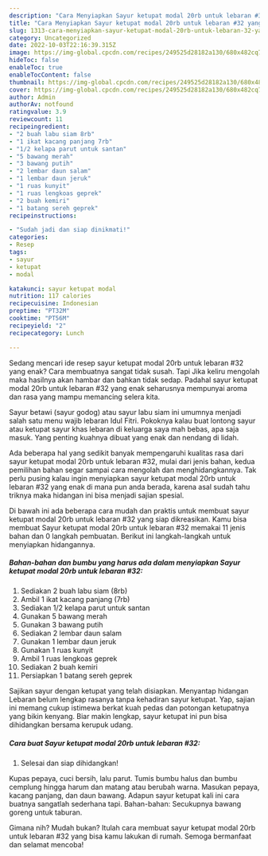 ```yaml
---
description: "Cara Menyiapkan Sayur ketupat modal 20rb untuk lebaran #32 yang Enak Banget, Buat Buka Puasa}"
title: "Cara Menyiapkan Sayur ketupat modal 20rb untuk lebaran #32 yang Enak Banget, Buat Buka Puasa}"
slug: 1313-cara-menyiapkan-sayur-ketupat-modal-20rb-untuk-lebaran-32-yang-enak-banget-buat-buka-puasa
category: Uncategorized
date: 2022-10-03T22:16:39.315Z
image: https://img-global.cpcdn.com/recipes/249525d28182a130/680x482cq70/sayur-ketupat-modal-20rb-untuk-lebaran-32-foto-resep-utama.jpg
hideToc: false
enableToc: true
enableTocContent: false
thumbnail: https://img-global.cpcdn.com/recipes/249525d28182a130/680x482cq70/sayur-ketupat-modal-20rb-untuk-lebaran-32-foto-resep-utama.jpg
cover: https://img-global.cpcdn.com/recipes/249525d28182a130/680x482cq70/sayur-ketupat-modal-20rb-untuk-lebaran-32-foto-resep-utama.jpg
author: Admin
authorAv: notfound
ratingvalue: 3.9
reviewcount: 11
recipeingredient:
- "2 buah labu siam 8rb"
- "1 ikat kacang panjang 7rb"
- "1/2 kelapa parut untuk santan"
- "5 bawang merah"
- "3 bawang putih"
- "2 lembar daun salam"
- "1 lembar daun jeruk"
- "1 ruas kunyit"
- "1 ruas lengkoas geprek"
- "2 buah kemiri"
- "1 batang sereh geprek"
recipeinstructions:

- "Sudah jadi dan siap dinikmati!"
categories:
- Resep
tags:
- sayur
- ketupat
- modal

katakunci: sayur ketupat modal 
nutrition: 117 calories
recipecuisine: Indonesian
preptime: "PT32M"
cooktime: "PT56M"
recipeyield: "2"
recipecategory: Lunch

---
```



Sedang mencari ide resep sayur ketupat modal 20rb untuk lebaran #32 yang enak? Cara membuatnya sangat tidak susah. Tapi Jika keliru mengolah maka hasilnya akan hambar dan bahkan tidak sedap. Padahal sayur ketupat modal 20rb untuk lebaran #32 yang enak seharusnya mempunyai aroma dan rasa yang mampu memancing selera kita.


Sayur betawi (sayur godog) atau sayur labu siam ini umumnya menjadi salah satu menu wajib lebaran Idul Fitri. Pokoknya kalau buat lontong sayur atau ketupat sayur khas lebaran di keluarga saya mah bebas, apa saja masuk. Yang penting kuahnya dibuat yang enak dan nendang di lidah.

Ada beberapa hal yang sedikit banyak mempengaruhi kualitas rasa dari sayur ketupat modal 20rb untuk lebaran #32, mulai dari jenis bahan, kedua pemilihan bahan segar sampai cara mengolah dan menghidangkannya. Tak perlu pusing kalau ingin menyiapkan sayur ketupat modal 20rb untuk lebaran #32 yang enak di mana pun anda berada, karena asal sudah tahu triknya maka hidangan ini bisa menjadi sajian spesial.


Di bawah ini ada beberapa cara mudah dan praktis untuk membuat sayur ketupat modal 20rb untuk lebaran #32 yang siap dikreasikan. Kamu bisa membuat Sayur ketupat modal 20rb untuk lebaran #32 memakai 11 jenis bahan dan 0 langkah pembuatan. Berikut ini langkah-langkah untuk menyiapkan hidangannya.

<!--inarticleads1-->

##### Bahan-bahan dan bumbu yang harus ada dalam menyiapkan Sayur ketupat modal 20rb untuk lebaran #32:

1. Sediakan 2 buah labu siam (8rb)
1. Ambil 1 ikat kacang panjang (7rb)
1. Sediakan 1/2 kelapa parut untuk santan
1. Gunakan 5 bawang merah
1. Gunakan 3 bawang putih
1. Sediakan 2 lembar daun salam
1. Gunakan 1 lembar daun jeruk
1. Gunakan 1 ruas kunyit
1. Ambil 1 ruas lengkoas geprek
1. Sediakan 2 buah kemiri
1. Persiapkan 1 batang sereh geprek


Sajikan sayur dengan ketupat yang telah disiapkan. Menyantap hidangan Lebaran belum lengkap rasanya tanpa kehadiran sayur ketupat. Yap, sajian ini memang cukup istimewa berkat kuah pedas dan potongan ketupatnya yang bikin kenyang. Biar makin lengkap, sayur ketupat ini pun bisa dihidangkan bersama kerupuk udang. 

<!--inarticleads2-->

##### Cara buat Sayur ketupat modal 20rb untuk lebaran #32:


1. Selesai dan siap dihidangkan!

Kupas pepaya, cuci bersih, lalu parut. Tumis bumbu halus dan bumbu cemplung hingga harum dan matang atau berubah warna. Masukan pepaya, kacang panjang, dan daun bawang. Adapun sayur ketupat kali ini cara buatnya sangatlah sederhana tapi. Bahan-bahan: Secukupnya bawang goreng untuk taburan. 

Gimana nih? Mudah bukan? Itulah cara membuat sayur ketupat modal 20rb untuk lebaran #32 yang bisa kamu lakukan di rumah. Semoga bermanfaat dan selamat mencoba!
